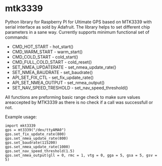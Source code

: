 mtk3339
=======

Python library for Raspberry PI for Ultimate GPS based on MTK3339 with serial interface as sold by Adafruit. The library helps to set different chip parameters in a sane way. Currently supports minimum functional set of commands:

* CMD_HOT_START - hot_start()
* CMD_WARM_START - warm_start()
* CMD_COLD_START - cold_start()
* CMD_FULL_COLD_START - cold_reset()
* SET_NMEA_UPDATERATE - set_nmea_update_rate() 
* SET_NMEA_BAUDRATE - set_baudrate()
* API_SET_FIX_CTL - set_fix_update_rate()
* API_SET_NMEA_OUTPUT - set_nmea_output()
* SET_NAV_SPEED_TRESHOLD - set_nav_speed_threshold()

All functions are preforming basic range check to make sure values areaccepted by MTK3339 as there is no check if a call was successfull or not.

Example usage:
```
import mkt3339
gps = mt3339("/dev/ttyAMA0")
gps.set_fix_update_rate(800)
gps.set_nmea_update_rate(800)
gps.set_baudrate(115200)
gps.set_nmea_update_rate(1000)
gps.set_nav_speed_threshold(1.5)
gps.set_nmea_output(gll = 0, rmc = 1, vtg = 0, gga = 5, gsa = 5, gsv = 5)
```
